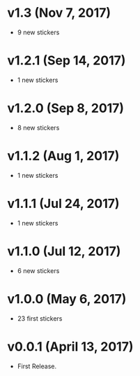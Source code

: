 # v1.3 (Nov 7, 2017)

* 9 new stickers 


# v1.2.1 (Sep 14, 2017)

* 1 new stickers 


# v1.2.0 (Sep 8, 2017)

* 8 new stickers 


# v1.1.2 (Aug 1, 2017)

* 1 new stickers 


# v1.1.1 (Jul 24, 2017)

* 1 new stickers 


# v1.1.0 (Jul 12, 2017)

* 6 new stickers 


# v1.0.0 (May 6, 2017)

* 23 first stickers


# v0.0.1 (April 13, 2017)

* First Release.
